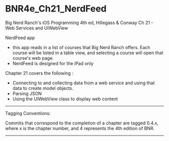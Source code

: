 BNR4e_Ch21_NerdFeed
======================== 

Big Nerd Ranch's iOS Programming 4th ed, Hillegass & Conway
Ch 21 - Web Services and UIWebView

NerdFeed app 
- this app reads in a list of courses that Big Nerd Ranch offers.  Each 
course will be listed in a table view, and selecting a course will open 
that course's web page.
- NerdFeed is designed for the iPad only

Chapter 21 covers the following :

- Connecting to and collecting data from a web service and using that 
data to create model objects. 
- Parsing JSON
- Using the UIWebView class to display web content


-----------------------------------
Tagging Conventions: 

Commits that correspond to the completion of a chapter are tagged 0.4.x, 
where x is the chapter number, and 4 represents the 4th edition of BNR. 

-----------------------------------
